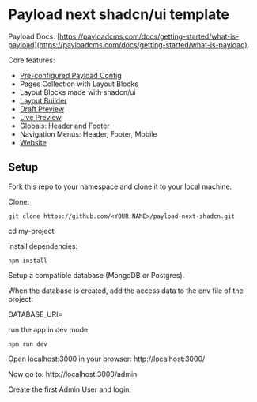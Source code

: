 # Payload next shadcn/ui template

Payload Docs: [https://payloadcms.com/docs/getting-started/what-is-payload](https://payloadcms.com/docs/getting-started/what-is-payload).

Core features:

- [Pre-configured Payload Config](#how-it-works)
- Pages Collection with Layout Blocks
- Layout Blocks made with shadcn/ui
- [Layout Builder](#layout-builder)
- [Draft Preview](#draft-preview)
- [Live Preview](#live-preview)
- Globals: Header and Footer
- Navigation Menus: Header, Footer, Mobile
- [Website](#website)

## Setup

Fork this repo to your namespace and clone it to your local machine.

Clone:

```
git clone https://github.com/<YOUR NAME>/payload-next-shadcn.git
```

cd my-project

install dependencies:

```
npm install
```

Setup a compatible database (MongoDB or Postgres).

When the database is created, add the access data to the env file of the project:

DATABASE_URI=

run the app in dev mode

```
npm run dev
```

Open localhost:3000 in your browser: http://localhost:3000/

Now go to: http://localhost:3000/admin

Create the first Admin User and login.
